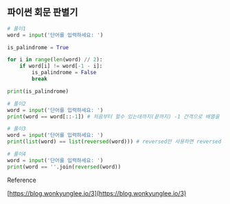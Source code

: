 ## 파이썬 회문 판별기

```python
# 풀이1
word = input('단어를 입력하세요: ')

is_palindrome = True

for i in range(len(word) // 2):
    if word[i] != word[-1 - i]:
        is_palindrome = False
        break

print(is_palindrome)

# 풀이2
word = input('단어를 입력하세요: ')
print(word == word[::-1]) # 처음부터 할수 있는데까지(끝까지) -1 간격으로 배열을 만들어라. 즉, 반대가 나온다.

# 풀이3
word = input('단어를 입력하세요: ')
print(list(word) == list(reversed(word))) # reversed만 사용하면 reversed 객체가 나오므로 list()를 사용한다.

# 풀이4
word = input('단어를 입력하세요: ')
print(word == ''.join(reversed(word))
```

Reference

[https://blog.wonkyunglee.io/3](https://blog.wonkyunglee.io/3)
